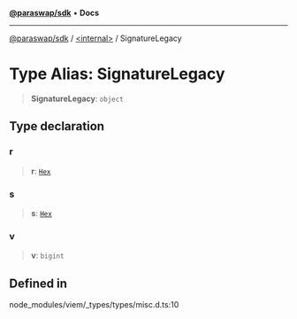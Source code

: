 [**@paraswap/sdk**](../../README.md) • **Docs**

***

[@paraswap/sdk](../../globals.md) / [\<internal\>](../README.md) / SignatureLegacy

# Type Alias: SignatureLegacy

> **SignatureLegacy**: `object`

## Type declaration

### r

> **r**: [`Hex`](Hex.md)

### s

> **s**: [`Hex`](Hex.md)

### v

> **v**: `bigint`

## Defined in

node\_modules/viem/\_types/types/misc.d.ts:10
